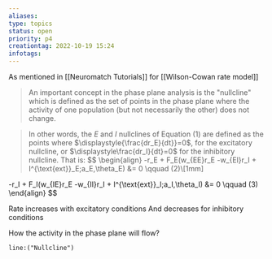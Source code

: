 ```yaml
---
aliases:
type: topics
status: open
priority: p4
creationtag: 2022-10-19 15:24
infotags:
---
```

As mentioned in [[Neuromatch Tutorials]] for [[Wilson-Cowan rate model]]
> An important concept in the phase plane analysis is the "nullcline" which is defined as the set of points in the phase plane where the activity of one population (but not necessarily the other) does not change.

> In other words, the $E$ and $I$ nullclines of Equation $(1)$ are defined as the points where $\displaystyle{\frac{dr_E}{dt}}=0$, for the excitatory nullcline, or $\displaystyle\frac{dr_I}{dt}=0$ for the inhibitory nullcline. That is:
> $$
\begin{align}
-r_E + F_E(w_{EE}r_E -w_{EI}r_I + I^{\text{ext}}_E;a_E,\theta_E) &= 0 \qquad (2)\\[1mm]

-r_I + F_I(w_{IE}r_E -w_{II}r_I + I^{\text{ext}}_I;a_I,\theta_I) &= 0 \qquad (3)
\end{align} $$

Rate increases with excitatory conditions
And decreases for inhibitory conditions

How the activity in the phase plane will flow?





```query 
line:("Nullcline")
```